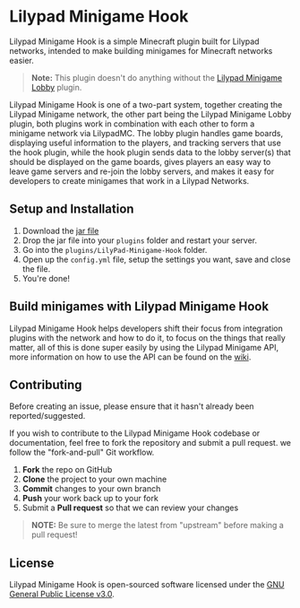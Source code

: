 Lilypad Minigame Hook
=====================

Lilypad Minigame Hook is a simple Minecraft plugin built for Lilypad networks, intended to make building minigames for Minecraft networks easier.

> **Note:** This plugin doesn't do anything without the [Lilypad Minigame Lobby](https://github.com/Senither/Lilypad-Minigame-Lobby) plugin.

Lilypad Minigame Hook is one of a two-part system, together creating the Lilypad Minigame network, the other part being the Lilypad Minigame Lobby plugin, both plugins work in combination with each other to form a minigame network via LilypadMC. The lobby plugin handles game boards, displaying useful information to the players, and tracking servers that use the hook plugin, while the hook plugin sends data to the lobby server(s) that should be displayed on the game boards, gives players an easy way to leave game servers and re-join the lobby servers, and makes it easy for developers to create minigames that work in a Lilypad Networks.

## Setup and Installation

1. Download the [jar file](https://github.com/Senither/Lilypad-Minigame-Hook/releases)
2. Drop the jar file into your `plugins` folder and restart your server.
3. Go into the `plugins/LilyPad-Minigame-Hook` folder.
4. Open up the `config.yml` file, setup the settings you want, save and close the file.
5. You're done!

## Build minigames with Lilypad Minigame Hook

Lilypad Minigame Hook helps developers shift their focus from integration plugins with the network and how to do it, to focus on the things that really matter, all of this is done super easily by using the Lilypad Minigame API, more information on how to use the API can be found on the [wiki](https://github.com/Senither/Lilypad-Minigame-Hook/wiki).

## Contributing

Before creating an issue, please ensure that it hasn't already been reported/suggested.

If you wish to contribute to the Lilypad Minigame Hook codebase or documentation, feel free to fork the repository and submit a
pull request. we follow the "fork-and-pull" Git workflow.

 1. **Fork** the repo on GitHub
 2. **Clone** the project to your own machine
 3. **Commit** changes to your own branch
 4. **Push** your work back up to your fork
 5. Submit a **Pull request** so that we can review your changes

> **NOTE:** Be sure to merge the latest from "upstream" before making a pull request!

## License

Lilypad Minigame Hook is open-sourced software licensed under the [GNU General Public License v3.0](http://www.gnu.org/licenses/gpl.html).